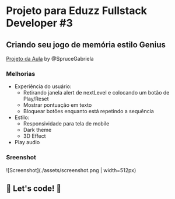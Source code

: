 # Projeto para Eduzz Fullstack Developer #3

## Criando seu jogo de memória estilo Genius

[Projeto da Aula](https://github.com/SpruceGabriela/genesis-dio) by @SpruceGabriela

### Melhorias

- Experiência do usuário:
  - Retirando janela alert de nextLevel e colocando um botão de Play/Reset
  - Mostrar pontuação em texto
  - Bloquear botões enquanto está repetindo a sequência
- Estilo:
  - Responsividade para tela de mobile
  - Dark theme
  - 3D Effect
- Play audio

### Sreenshot

![Screenshot](./assets/screenshot.png | width=512px)

## 🚀 Let's code! 🚀
